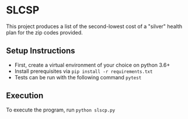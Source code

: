 # SLCSP

This project produces a list of the second-lowest cost of a "silver" health plan for the zip codes provided.

## Setup Instructions

- First, create a virtual environment of your choice on python 3.6+
- Install prerequisites via `pip install -r requirements.txt`
- Tests can be run with the following command `pytest`

## Execution

To execute the program, run `python slscp.py`
